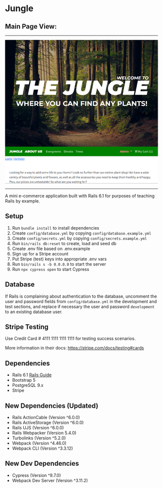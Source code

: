 # Jungle

## Main Page View:
***
![Jungle](https://github.com/ahmaddaadaa/jungle-rails/blob/master/docs/jungle.png?raw=true)
***
A mini e-commerce application built with Rails 6.1 for purposes of teaching Rails by example.

## Setup

1. Run `bundle install` to install dependencies
2. Create `config/database.yml` by copying `config/database.example.yml`
3. Create `config/secrets.yml` by copying `config/secrets.example.yml`
4. Run `bin/rails db:reset` to create, load and seed db
5. Create .env file based on .env.example
6. Sign up for a Stripe account
7. Put Stripe (test) keys into appropriate .env vars
8. Run `bin/rails s -b 0.0.0.0` to start the server
9. Run `npx cypress open` to start Cypress

## Database

If Rails is complaining about authentication to the database, uncomment the user and password fields from `config/database.yml` in the development and test sections, and replace if necessary the user and password `development` to an existing database user.

## Stripe Testing

Use Credit Card # 4111 1111 1111 1111 for testing success scenarios.

More information in their docs: <https://stripe.com/docs/testing#cards>

## Dependencies

- Rails 6.1 [Rails Guide](http://guides.rubyonrails.org/v6.1/)
- Bootstrap 5
- PostgreSQL 9.x
- Stripe

## New Dependencies (Updated)

- Rails ActionCable (Version ^6.0.0)
- Rails ActiveStorage (Version ^6.0.0)
- Rails UJS (Version ^6.0.0)
- Rails Webpacker (Version 5.4.0)
- Turbolinks (Version ^5.2.0)
- Webpack (Version ^4.46.0)
- Webpack CLI (Version ^3.3.12)

## New Dev Dependencies

- Cypress (Version ^9.7.0)
- Webpack Dev Server (Version ^3.11.2)